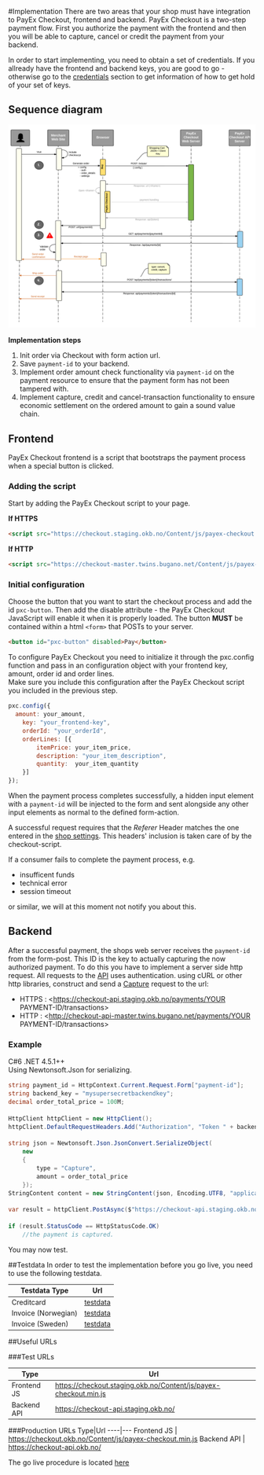 #Implementation
There are two areas that your shop must have integration to PayEx Checkout, frontend and backend. 
PayEx Checkout is a two-step payment flow. First you authorize the payment with the frontend and then you will be able to capture, cancel or credit the payment from your backend.

In order to start implementing, you need to obtain a set of credentials. If you allready have the frontend and backend keys, you are good to go - otherwise go to the [credentials](credentials) section to get information of how to get hold of your set of keys.

## Sequence diagram

![Screenshot](img/sequence_diagram.png)

**Implementation steps**

1. Init order via Checkout with form action url.
2. Save `payment-id` to your backend.
3. Implement order amount check functionality via `payment-id` on the payment resource to ensure that the payment form has not been tampered with.
4. Implement capture, credit and cancel-transaction functionality to ensure economic settlement on the ordered amount to gain a sound value chain.

## Frontend

PayEx Checkout frontend is a script that bootstraps the payment process when a special button is clicked.

### Adding the script

Start by adding the PayEx Checkout script to your page.

**If HTTPS**
```html
<script src="https://checkout.staging.okb.no/Content/js/payex-checkout.min.js"></script>
```
**If HTTP**
```html
<script src="https://checkout-master.twins.bugano.net/Content/js/payex-checkout.min.js"></script>
```

### Initial configuration
Choose the button that you want to start the checkout process and add the id `pxc-button`. Then add the disable attribute - the PayEx Checkout JavaScript will enable it when it is properly loaded.
The button **MUST** be contained within a html `<form>` that POSTs to your server.

```HTML
<button id="pxc-button" disabled>Pay</button>
```

To configure PayEx Checkout you need to initialize it through the pxc.config function and pass in an configuration object with your frontend key, amount, order id and order lines.
<br/>Make sure you include this configuration after the PayEx Checkout script you included in the previous step.

```JavaScript
pxc.config({
  amount: your_amount,
	key: "your_frontend-key",
	orderId: "your_orderId",
	orderLines: [{
		itemPrice: your_item_price,
		description: "your_item_description",
		quantity:  your_item_quantity
	}]
});
```


When the payment process completes successfully, a hidden input element with a `payment-id` will be injected to the form and sent alongside any other input elements as normal to the defined form-action.

A successful request requires that the _Referer_ Header matches the one entered in the [shop settings](credentials#shop-settings). This headers' inclusion is taken care of by the checkout-script.

If a consumer fails to complete the payment process, e.g.
 
 - insufficent funds
 - technical error
 - session timeout

or similar, we will at this moment not notify you about this. 

## Backend
After a successful payment, the shops web server receives the `payment-id` from the form-post. This ID is the key to actually capturing the now authorized payment.
To do this you have to implement a server side http request.
All requests to the [API](backend) uses authentication.
using cURL or other http libraries, construct and send a [Capture](transaction#capture) request to the url:

* HTTPS : <https://checkout-api.staging.okb.no/payments/YOUR PAYMENT-ID/transactions>
* HTTP  : <http://checkout-api-master.twins.bugano.net/payments/YOUR PAYMENT-ID/transactions>

### Example

C#6 .NET 4.5.1++</br>
Using Newtonsoft.Json for serializing.

```csharp
string payment_id = HttpContext.Current.Request.Form["payment-id"];
string backend_key = "mysupersecretbackendkey";
decimal order_total_price = 100M;

HttpClient httpClient = new HttpClient();
httpClient.DefaultRequestHeaders.Add("Authorization", "Token " + backend_key);

string json = Newtonsoft.Json.JsonConvert.SerializeObject(
    new
    {
        type = "Capture",
        amount = order_total_price
    });
StringContent content = new StringContent(json, Encoding.UTF8, "application/json");

var result = httpClient.PostAsync($"https://checkout-api.staging.okb.no/{payment_id}/transactions/", content).Result;

if (result.StatusCode == HttpStatusCode.OK)
    //the payment is captured.
```
You may now test.

##Testdata
In order to test the implementation before you go live, you need to use the following testdata.

Testdata Type|Url
----|---
Creditcard|[testdata](http://www.payexpim.com/test-data/test-purchase-data/)
Invoice (Norwegian)| [testdata](http://www.payexpim.com/test-data/test-data-for-payex-faktura-no/)
Invoice (Sweden)| [testdata](http://www.payexpim.com/test-data/payex-invoice-2-0-test-data/)

##Useful URLs

###Test URLs

Type|Url
----|---
Frontend JS | <https://checkout.staging.okb.no/Content/js/payex-checkout.min.js>
Backend API | <https://checkout-api.staging.okb.no/>

###Production URLs
Type|Url
----|---
Frontend JS | <https://checkout.okb.no/Content/js/payex-checkout.min.js>
Backend API | <https://checkout-api.okb.no/>

The go live procedure is located [here](goliveprocedure)

